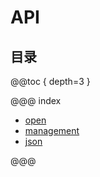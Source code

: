 # API

## 目录

@@toc { depth=3 }

@@@ index

- [open](open/index.md)
- [management](management/index.md)
- [json](json.md)

@@@
